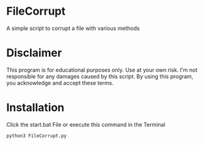 # FileCorrupt
A simple script to corrupt a file with various methods

# Disclaimer
This program is for educational purposes only. Use at your own risk.
I'm not responsible for any damages caused by this script.
By using this program, you acknowledge and accept these terms.

# Installation
Click the start.bat File or execute this command in the Terminal
```
python3 FileCorrupt.py
```
